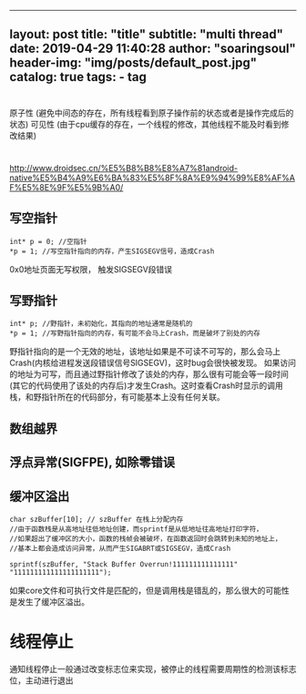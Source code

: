 
---
layout:     post
title:      "title"
subtitle:   "multi thread"
date:       2019-04-29 11:40:28
author:     "soaringsoul"
header-img: "img/posts/default_post.jpg"
catalog: true
tags:
    - tag
---

#
原子性 (避免中间态的存在，所有线程看到原子操作前的状态或者是操作完成后的状态)
可见性 (由于cpu缓存的存在，一个线程的修改，其他线程不能及时看到修改结果)

# 
http://www.droidsec.cn/%E5%B8%B8%E8%A7%81android-native%E5%B4%A9%E6%BA%83%E5%8F%8A%E9%94%99%E8%AF%AF%E5%8E%9F%E5%9B%A0/

## 写空指针
```
int* p = 0; //空指针
*p = 1; //写空指针指向的内存，产生SIGSEGV信号，造成Crash
```
0x0地址页面无写权限， 触发SIGSEGV段错误

## 写野指针
```
int* p; //野指针，未初始化，其指向的地址通常是随机的
*p = 1; //写野指针指向的内存，有可能不会马上Crash，而是破坏了别处的内存
```
野指针指向的是一个无效的地址，该地址如果是不可读不可写的，那么会马上Crash(内核给进程发送段错误信号SIGSEGV)，这时bug会很快被发现。
如果访问的地址为可写，而且通过野指针修改了该处的内存，那么很有可能会等一段时间(其它的代码使用了该处的内存后)才发生Crash。这时查看Crash时显示的调用栈，和野指针所在的代码部分，有可能基本上没有任何关联。

## 数组越界
## 浮点异常(SIGFPE), 如除零错误

## 缓冲区溢出
```
char szBuffer[10]; // szBuffer 在栈上分配内存
//由于函数栈是从高地址往低地址创建，而sprintf是从低地址往高地址打印字符，
//如果超出了缓冲区的大小，函数的栈帧会被破坏，在函数返回时会跳转到未知的地址上，
//基本上都会造成访问异常，从而产生SIGABRT或SIGSEGV，造成Crash

sprintf(szBuffer, "Stack Buffer Overrun!111111111111111"  "111111111111111111111");
```

如果core文件和可执行文件是匹配的，但是调用栈是错乱的，那么很大的可能性是发生了缓冲区溢出。


# 线程停止
通知线程停止一般通过改变标志位来实现，被停止的线程需要周期性的检测该标志位，主动进行退出

